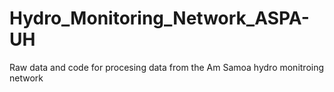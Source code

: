 # Hydro_Monitoring_Network_ASPA-UH
 Raw data and code for procesing data from the Am Samoa hydro monitroing network
